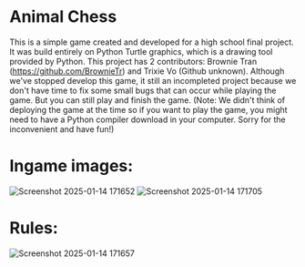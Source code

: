 # Animal Chess 

This is a simple game created and developed for a high school final project. It was build entirely on Python Turtle graphics, which is a drawing tool provided by Python. This project has 2 contributors: Brownie Tran (https://github.com/BrownieTr) and Trixie Vo (Github unknown). Although we've stopped develop this game, it still an incompleted project because we don't have time to fix some small bugs that can occur while playing the game. But you can still play and finish the game. (Note: We didn't think of deploying the game at the time so if you want to play the game, you might need to have a Python compiler download in your computer. Sorry for the inconvenient and have fun!)

# Ingame images: 
![Screenshot 2025-01-14 171652](https://github.com/user-attachments/assets/0ede4cf6-e74a-4d5c-b680-c855acf0ed69)
![Screenshot 2025-01-14 171705](https://github.com/user-attachments/assets/0d18702b-78bf-4ee5-ade1-a8db2078b11a)

# Rules: 
![Screenshot 2025-01-14 171657](https://github.com/user-attachments/assets/b45d9a82-9c50-4fe5-9c2c-ab03f5a21c81)
